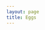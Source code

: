 ```yaml
---
layout: page
title: Eggs
---
```


<script>
    alert('star wars');
    //star wars
    navigator.vibrate([500, 110, 500, 110, 450, 110, 200, 110, 170, 40, 450, 110, 200, 110, 170, 40, 500]);
</script>